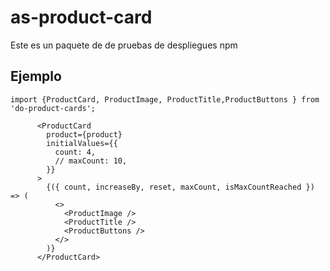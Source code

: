 # as-product-card

Este es un paquete de de pruebas de despliegues npm

## Ejemplo

```
import {ProductCard, ProductImage, ProductTitle,ProductButtons } from 'do-product-cards';
```

```
      <ProductCard
        product={product}
        initialValues={{
          count: 4,
          // maxCount: 10,
        }}
      >
        {({ count, increaseBy, reset, maxCount, isMaxCountReached }) => (
          <>
            <ProductImage />
            <ProductTitle />
            <ProductButtons />
          </>
        )}
      </ProductCard>
```
